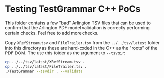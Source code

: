 # Testing TestGrammar C++ PoCs

This folder contains a few "bad" Arlington TSV files that can be used to confirm that the Arlington PDF model validation is correctly performing certain checks. Feel free to add more checks.

Copy `XRefStream.tsv` and `FileTrailer.tsv` from the `../../tsv/latest` folder into this directory as these are hard-coded in the C++ as the "roots" of the PDF DOM. The use this folder as the argument to `--tsvdir`:

```bash
cp ../../tsv/latest/XRefStream.tsv .
cp ../../tsv/latest/FileTrailer.tsv .
./TestGrammar --tsvdir . --validate
```
